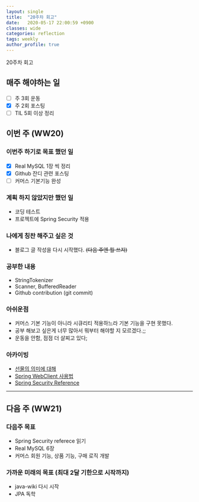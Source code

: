 ```yaml
---
layout: single
title:  "20주차 회고"
date:   2020-05-17 22:00:59 +0900
classes: wide
categories: reflection
tags: weekly
author_profile: true
---
```


20주차 회고

## 매주 해야하는 일

- [ ] 주 3회 운동
- [x] 주 2회 포스팅
- [ ] TIL 5회 이상 정리

## 이번 주 (WW20)

### 이번주 하기로 목표 했던 일

- [x] Real MySQL 1장 씩 정리
- [x] Github 잔디 관련 포스팅
- [ ] 커머스 기본기능 완성

### 계획 하지 않았지만 했던 일

- 코딩 테스트
- 프로젝트에 Spring Security 적용

### 나에게 칭찬 해주고 싶은 것

- 블로그 글 작성을 다시 시작했다. ~~(다음 주엔 뭘 쓰지)~~

### 공부한 내용

- StringTokenizer
- Scanner, BufferedReader
- Github contribution (git commit)

### 아쉬운점

- 커머스 기본 기능이 아니라 시큐리티 적용하느라 기본 기능을 구현 못했다.
- 공부 해보고 싶은게 너무 많아서 뭐부터 해야할 지 모르겠다.;;
- 운동을 안함, 점점 더 살찌고 있다;

### 아카이빙

- [선물의 의미에 대해](https://brunch.co.kr/@kozzangnim/424)
- [Spring WebClient 사용법](https://medium.com/@odysseymoon/spring-webclient-%EC%82%AC%EC%9A%A9%EB%B2%95-5f92d295edc0)
- [Spring Security Reference](https://docs.spring.io/spring-security/site/docs/current/reference/html5/)

---

## 다음 주 (WW21)

### 다음주 목표

- Spring Security referece 읽기
- Real MySQL 6장
- 커머스 회원 기능, 상품 기능, 구매 로직 개발

### 가까운 미래의 목표 (최대 2달 기한으로 시작까지)

- java-wiki 다시 시작
- JPA 독학
